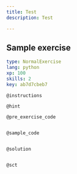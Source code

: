 ```yaml
---
title: Test
description: Test

---
```

## Sample exercise

```yaml
type: NormalExercise
lang: python
xp: 100
skills: 2
key: ab7d7cbeb7
```


`@instructions`

`@hint`

`@pre_exercise_code`
```{python}

```

`@sample_code`
```{python}

```

`@solution`
```{python}

```

`@sct`
```{python}

```
